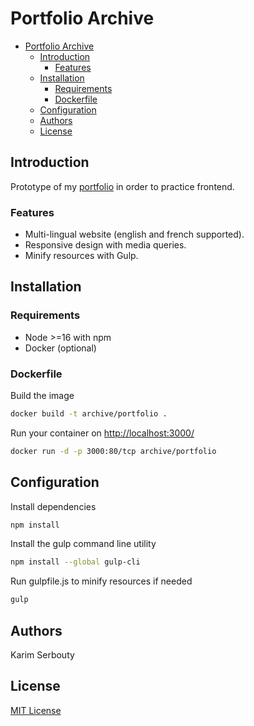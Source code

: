 # Portfolio Archive

- [Portfolio Archive](#portfolio-archive)
  - [Introduction](#introduction)
    - [Features](#features)
  - [Installation](#installation)
    - [Requirements](#requirements)
    - [Dockerfile](#dockerfile)
  - [Configuration](#configuration)
  - [Authors](#authors)
  - [License](#license)

## Introduction

Prototype of my [portfolio](https://github.com/kserbouty/portfolio) in order to practice frontend.

### Features

- Multi-lingual website (english and french supported).
- Responsive design with media queries.
- Minify resources with Gulp.

## Installation

### Requirements

- Node >=16 with npm
- Docker (optional)

### Dockerfile

Build the image

```bash
docker build -t archive/portfolio .
```

Run your container on <http://localhost:3000/>

```bash
docker run -d -p 3000:80/tcp archive/portfolio
```

## Configuration

Install dependencies

```bash
npm install
```

Install the gulp command line utility

```bash
npm install --global gulp-cli
```

Run gulpfile.js to minify resources if needed

```bash
gulp
```

## Authors

Karim Serbouty

## License

[MIT License](./LICENSE.md)
